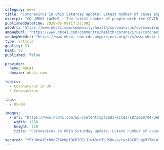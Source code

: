 ```yaml
---
category: news
title: "Coronavirus in Ohio Saturday update: Latest number of cases expected at 2pm"
excerpt: "COLUMBUS (WCMH) — The latest number of people with the COVID-19 coronavirus in Ohio is expected to be released at 2pm, Saturday.  As of Friday, 23,016 cases have been reported in the state,"
publishedDateTime: 2020-05-09T17:23:00Z
webUrl: "https://www.nbc4i.com/community/health/coronavirus/coronavirus-in-ohio-saturday-update-latest-number-of-cases-expected-at-2pm/"
ampWebUrl: "https://www.nbc4i.com/community/health/coronavirus/coronavirus-in-ohio-saturday-update-latest-number-of-cases-expected-at-2pm/amp/"
cdnAmpWebUrl: "https://www-nbc4i-com.cdn.ampproject.org/c/s/www.nbc4i.com/community/health/coronavirus/coronavirus-in-ohio-saturday-update-latest-number-of-cases-expected-at-2pm/amp/"
type: article
quality: 73
heat: 73
published: false

provider:
  name: NBC4i
  domain: nbc4i.com

topics:
  - Coronavirus in US
  - Coronavirus

tags:
  - US-OH

images:
  - url: "https://www.nbc4i.com/wp-content/uploads/sites/18/2020/04/DeWine-3.jpg?w=400&h=225&crop=1&resize=1280,720"
    width: 1280
    height: 720
    title: "Coronavirus in Ohio Saturday update: Latest number of cases expected at 2pm"

secured: "Y5XU8vAJRrhVo7T4hbpiBCBlDE+J+wA3txTLU5Hues/tyzA9LRSLqpRYTmLn7UPcwNVtE+rTXtjQGAB+E0mcGidJVuta1tigv+R8x4VZUhnlLaArBSM4t6Dm7dqx2vopwxwxRp/ESiEE3P0+pu2IQFMeKw8OQk7HVq9GyZiNeRTp7jLloT9RfNrwR4Y+SsM4zCmbSxlVnRVHaBOacdOkbNBk4+RBbqtq24CTg9YFdu1NhnvmbfR41R7m5Luh9HhlzkR7J3Wfd5uyuS/gWme981045VDETnrzlhnBEvfn5JMxD0ELPZQSuGlb+8LIPXu7NYqJYtPJ2U7SktUS4WrFC7jf0pcsBbYz0cTBoGXUUVTMwtLt/lwoOjDsiNOINGhRtMumBdKvcIaxnCvEhsWqhQP5285ybc/XeMpt8DMoCxQg09kDpSjmAftkqBSLK3p4MtbigQlZ/qoOL8v4p7ikXziQ8oxWAkbkYsdf2dhl0DE=;u8IM7mVWsB8kdSKh/2J4OA=="
---
```


